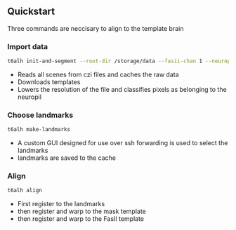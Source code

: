 ## Quickstart
Three commands are neccisary to align to the template brain

### Import data
 ```bash
t6alh init-and-segment --root-dir /storage/data --fasii-chan 1 --neuropil-chan 2 example1.czi example2.czi
 ```
- Reads all scenes from czi files and caches the raw data
- Downloads templates
- Lowers the resolution of the file and classifies pixels as belonging to the neuropil

### Choose landmarks
```bash
t6alh make-landmarks
```
- A custom GUI designed for use over ssh forwarding is used to select the landmarks
- landmarks are saved to the cache

### Align
```bash
t6alh align
```
- First register to the landmarks
- then register and warp to the mask template
- then register and warp to the FasII template 

